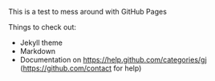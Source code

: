 This is a test to mess around with GitHub Pages

Things to check out:

  - Jekyll theme
  - Markdown
  - Documentation on https://help.github.com/categories/gj (https://github.com/contact for help)
  
